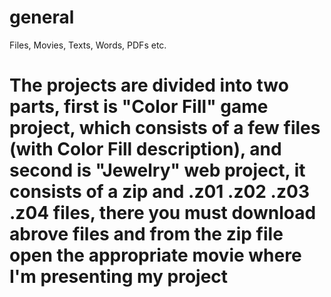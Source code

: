 # general
Files, Movies, Texts, Words, PDFs etc.

# The projects are divided into two parts, first is "Color Fill" game project, which consists of a few files (with Color Fill description), and second is "Jewelry" web project, it consists of a zip and .z01 .z02 .z03 .z04 files, there you must download abrove files and from the zip file open the appropriate movie where I'm presenting my project
